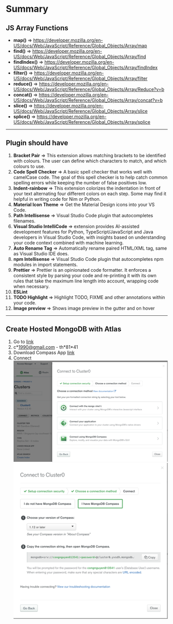 # Summary

## JS Array Functions

- **map()** => https://developer.mozilla.org/en-US/docs/Web/JavaScript/Reference/Global_Objects/Array/map
- **find()** => https://developer.mozilla.org/en-US/docs/Web/JavaScript/Reference/Global_Objects/Array/find
- **findIndex()** => https://developer.mozilla.org/en-US/docs/Web/JavaScript/Reference/Global_Objects/Array/findIndex
- **filter()** => https://developer.mozilla.org/en-US/docs/Web/JavaScript/Reference/Global_Objects/Array/filter
- **reduce()** => https://developer.mozilla.org/en-US/docs/Web/JavaScript/Reference/Global_Objects/Array/Reduce?v=b
- **concat()** => https://developer.mozilla.org/en-US/docs/Web/JavaScript/Reference/Global_Objects/Array/concat?v=b
- **slice()** => https://developer.mozilla.org/en-US/docs/Web/JavaScript/Reference/Global_Objects/Array/slice
- **splice()** => https://developer.mozilla.org/en-US/docs/Web/JavaScript/Reference/Global_Objects/Array/splice

---

## Plugin should have

1. **Bracket Pair** => This extension allows matching brackets to be identified with colours. The user can define which characters to match, and which colours to use.
2. **Code Spell Checker** => A basic spell checker that works well with camelCase code. The goal of this spell checker is to help catch common spelling errors while keeping the number of false positives low.
3. **Indent-rainbow** => This extension colorizes the indentation in front of your text alternating four different colors on each step. Some may find it helpful in writing code for Nim or Python.
4. **Material Icon Theme** => Get the Material Design icons into your VS Code.
5. **Path Intellisense** => Visual Studio Code plugin that autocompletes filenames.
6. **Visual Studio IntelliCode** => extension provides AI-assisted development features for Python, TypeScript/JavaScript and Java developers in Visual Studio Code, with insights based on understanding your code context combined with machine learning.
7. **Auto Rename Tag** => Automatically rename paired HTML/XML tag, same as Visual Studio IDE does.
8. **npm Intellisense** => Visual Studio Code plugin that autocompletes npm modules in import statements.
9. **Prettier** => Prettier is an opinionated code formatter. It enforces a consistent style by parsing your code and re-printing it with its own rules that take the maximum line length into account, wrapping code when necessary.
10. **ESLint**
11. **TODO Highlight** => Highlight TODO, FIXME and other annotations within your code.
12. **Image preview** => Shows image preview in the gutter and on hover

---

## Create Hosted MongoDB with Atlas

1. Go to [link](https://www.mongodb.com/cloud/atlas)
2. c\*1990@gmail.com - th\*81\*41
3. Download Compass App [link](https://www.mongodb.com/try/download/compass)
4. Connect
   ![Connect to Cluster](mongodb/1.png)
   ![I have MongoDB Compass](mongodb/2.png)
